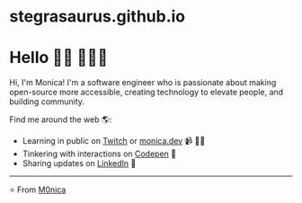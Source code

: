 # stegrasaurus.github.io

# Hello 👋🏾 👩🏾‍💻

Hi, I'm Monica! I'm a software engineer who is passionate about making open-source more accessible, creating technology to elevate people, and building community. 

Find me around the web 🌎:
- Learning in public on <a href="https://www.twitch.tv/blacktechdiva">Twitch</a> or <a href="https://www.monica.dev">monica.dev</a> 📹 ✍🏾
- Tinkering with interactions on <a href="https://codepen.io/m0nica"> Codepen</a> 🏓
- Sharing updates on <a href="https://www.linkedin.com/in/monicampowell/">LinkedIn</a> 💼


---
⭐️ From [M0nica](https://github.com/M0nica)
